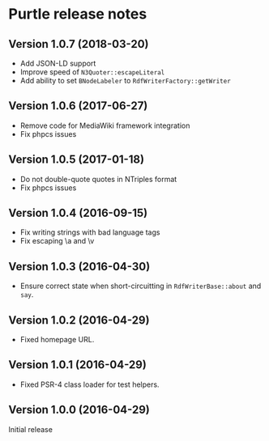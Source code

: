 # Purtle release notes

## Version 1.0.7 (2018-03-20)
* Add JSON-LD support
* Improve speed of `N3Quoter::escapeLiteral`
* Add ability to set `BNodeLabeler` to `RdfWriterFactory::getWriter`

## Version 1.0.6 (2017-06-27)
* Remove code for MediaWiki framework integration
* Fix phpcs issues

## Version 1.0.5 (2017-01-18)
* Do not double-quote quotes in NTriples format
* Fix phpcs issues

## Version 1.0.4 (2016-09-15)
* Fix writing strings with bad language tags
* Fix escaping \a and \v

## Version 1.0.3 (2016-04-30)
* Ensure correct state when short-circuitting in `RdfWriterBase::about` and `say`.

## Version 1.0.2 (2016-04-29)
* Fixed homepage URL.

## Version 1.0.1 (2016-04-29)
* Fixed PSR-4 class loader for test helpers.

## Version 1.0.0 (2016-04-29)

Initial release
